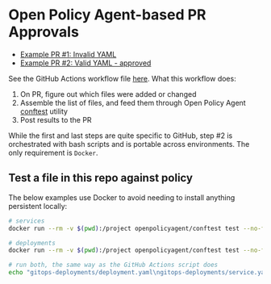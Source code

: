 # Open Policy Agent-based PR Approvals

- [Example PR #1: Invalid YAML](https://github.com/Antvirf/open-policy-agent-pr-approvals/pull/1)
- [Example PR #2: Valid YAML - approved](https://github.com/Antvirf/open-policy-agent-pr-approvals/pull/2)

See the GitHub Actions workflow file [here](/.github/workflows/opa-pr-auto-approval.yaml). What this workflow does:

1. On PR, figure out which files were added or changed
2. Assemble the list of files, and feed them through Open Policy Agent [conftest](https://www.conftest.dev/) utility
3. Post results to the PR

While the first and last steps are quite specific to GitHub, step #2 is orchestrated with bash scripts and is portable across environments. The only requirement is `Docker`.

## Test a file in this repo against policy

The below examples use Docker to avoid needing to install anything persistent locally:

```bash
# services
docker run --rm -v $(pwd):/project openpolicyagent/conftest test --no-fail --no-color gitops-deployments/service.yaml

# deployments
docker run --rm -v $(pwd):/project openpolicyagent/conftest test --no-fail --no-color gitops-deployments/deployment.yaml

# run both, the same way as the GitHub Actions script does
echo "gitops-deployments/deployment.yaml\ngitops-deployments/service.yaml" | xargs docker run --rm -v $(pwd):/project openpolicyagent/conftest test --no-fail --no-color
```
